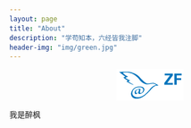 ```yaml
---
layout: page
title: "About"
description: "学苟知本，六经皆我注脚"
header-img: "img/green.jpg"
---
```



<center>
    <p><img src="/img/favicon.png" align="center"></p>
</center>

我是醉枫






